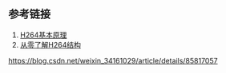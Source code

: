 





## 参考链接

1. [H264基本原理](https://www.jianshu.com/p/97b4dc8c7f00)
2. [从零了解H264结构](https://blog.csdn.net/andywang201001/article/details/80274886)





https://blog.csdn.net/weixin_34161029/article/details/85817057